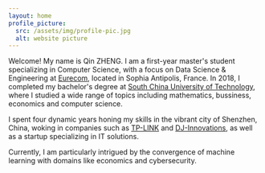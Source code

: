 ```yaml
---
layout: home
profile_picture:
  src: /assets/img/profile-pic.jpg
  alt: website picture
---
```


<p>
  Welcome! My name is Qin ZHENG. I am a first-year master's student specializing in Computer Science, with a focus on Data Science & Engineering at <a href="https://www.eurecom.fr/">Eurecom</a>, located in Sophia Antipolis, France. In 2018, I completed my bachelor's degree at <a href="https://www.scut.edu.cn/en/">South China University of Technology</a>, where I studied a wide range of topics including mathematics, bussiness, economics and computer science. 
</p>

<p>
  I spent four dynamic years honing my skills in the vibrant city of Shenzhen, China, woking in companies such as <a href="https://www.linkedin.com/company/tp-link-corporation-limited/">TP-LINK</a> and <a href="https://www.linkedin.com/company/dji/">DJ-Innovations</a>, as well as a startup specializing in IT solutions. 
</p>

<p>
  Currently, I am particularly intrigued by the convergence of machine learning with domains like economics and cybersecurity.
</p>
